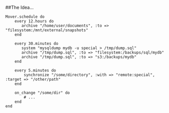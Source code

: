

##The Idea...

    Mover.schedule do
        every 12.hours do
           archive "/home/user/documents", :to => "filesystem:/mnt/external/snapshots"
        end
        
        every 30.minutes do
           system "mysqldump mydb -u special > /tmp/dump.sql"
           archive "/tmp/dump.sql", :to => "filesystem:/backups/sql/mydb"
           archive "/tmp/dump.sql", :to => "s3:/backups/mydb"
        end
        
        every 5.minutes do
            synchronize "/some/directory", :with => "remote:special", :target => "/other/path"
        end
        
        on_change "/some/dir" do
            # ...
        end
    end
